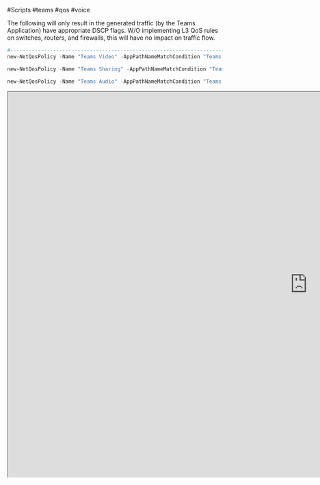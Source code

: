
#Scripts  #teams #qos #voice

The following will only result in the generated traffic (by the Teams Application) have appropriate DSCP flags.  W/O implementing L3 QoS rules on switches, routers, and firewalls, this will have no impact on traffic flow.
```Powershell
#-------------------------------------------------------------------------------------------------------------------------
new-NetQosPolicy -Name "Teams Video" -AppPathNameMatchCondition "Teams.exe" -IPProtocolMatchCondition Both -IPSrcPortStartMatchCondition 50020 -IPSrcPortEndMatchCondition 50039 -DSCPAction 34 -NetworkProfile All

new-NetQosPolicy -Name "Teams Sharing" -AppPathNameMatchCondition "Teams.exe" -IPProtocolMatchCondition Both -IPSrcPortStartMatchCondition 50040 -IPSrcPortEndMatchCondition 50059 -DSCPAction 18 -NetworkProfile All

new-NetQosPolicy -Name "Teams Audio" -AppPathNameMatchCondition "Teams.exe" -IPProtocolMatchCondition Both -IPSrcPortStartMatchCondition 50000 -IPSrcPortEndMatchCondition 50019 -DSCPAction 46 -NetworkProfile All

```


<iframe width="1400" height="900" src="https://learn.microsoft.com/en-us/microsoftteams/qos-in-teams">title="Toolkit" frameborder="0" allow="accelerometer; autoplay; clipboard-write; encrypted-media; gyroscope; picture-in-picture" allowfullscreen></iframe>




